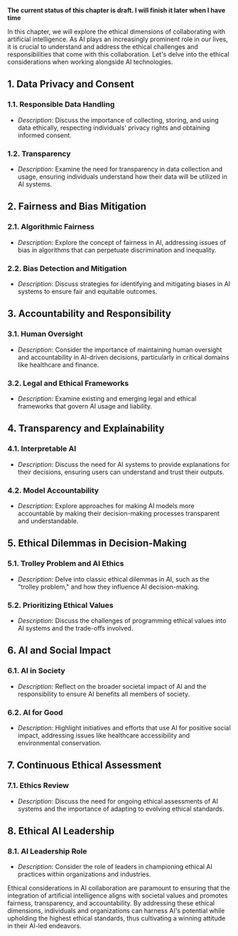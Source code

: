 **The current status of this chapter is draft. I will finish it later when I have time**

In this chapter, we will explore the ethical dimensions of collaborating with artificial intelligence. As AI plays an increasingly prominent role in our lives, it is crucial to understand and address the ethical challenges and responsibilities that come with this collaboration. Let's delve into the ethical considerations when working alongside AI technologies.

**1. Data Privacy and Consent**
-------------------------------

### 1.1. **Responsible Data Handling**

* *Description*: Discuss the importance of collecting, storing, and using data ethically, respecting individuals' privacy rights and obtaining informed consent.

### 1.2. **Transparency**

* *Description*: Examine the need for transparency in data collection and usage, ensuring individuals understand how their data will be utilized in AI systems.

**2. Fairness and Bias Mitigation**
-----------------------------------

### 2.1. **Algorithmic Fairness**

* *Description*: Explore the concept of fairness in AI, addressing issues of bias in algorithms that can perpetuate discrimination and inequality.

### 2.2. **Bias Detection and Mitigation**

* *Description*: Discuss strategies for identifying and mitigating biases in AI systems to ensure fair and equitable outcomes.

**3. Accountability and Responsibility**
----------------------------------------

### 3.1. **Human Oversight**

* *Description*: Consider the importance of maintaining human oversight and accountability in AI-driven decisions, particularly in critical domains like healthcare and finance.

### 3.2. **Legal and Ethical Frameworks**

* *Description*: Examine existing and emerging legal and ethical frameworks that govern AI usage and liability.

**4. Transparency and Explainability**
--------------------------------------

### 4.1. **Interpretable AI**

* *Description*: Discuss the need for AI systems to provide explanations for their decisions, ensuring users can understand and trust their outputs.

### 4.2. **Model Accountability**

* *Description*: Explore approaches for making AI models more accountable by making their decision-making processes transparent and understandable.

**5. Ethical Dilemmas in Decision-Making**
------------------------------------------

### 5.1. **Trolley Problem and AI Ethics**

* *Description*: Delve into classic ethical dilemmas in AI, such as the "trolley problem," and how they influence AI decision-making.

### 5.2. **Prioritizing Ethical Values**

* *Description*: Discuss the challenges of programming ethical values into AI systems and the trade-offs involved.

**6. AI and Social Impact**
---------------------------

### 6.1. **AI in Society**

* *Description*: Reflect on the broader societal impact of AI and the responsibility to ensure AI benefits all members of society.

### 6.2. **AI for Good**

* *Description*: Highlight initiatives and efforts that use AI for positive social impact, addressing issues like healthcare accessibility and environmental conservation.

**7. Continuous Ethical Assessment**
------------------------------------

### 7.1. **Ethics Review**

* *Description*: Discuss the need for ongoing ethical assessments of AI systems and the importance of adapting to evolving ethical standards.

**8. Ethical AI Leadership**
----------------------------

### 8.1. **AI Leadership Role**

* *Description*: Consider the role of leaders in championing ethical AI practices within organizations and industries.

Ethical considerations in AI collaboration are paramount to ensuring that the integration of artificial intelligence aligns with societal values and promotes fairness, transparency, and accountability. By addressing these ethical dimensions, individuals and organizations can harness AI's potential while upholding the highest ethical standards, thus cultivating a winning attitude in their AI-led endeavors.
